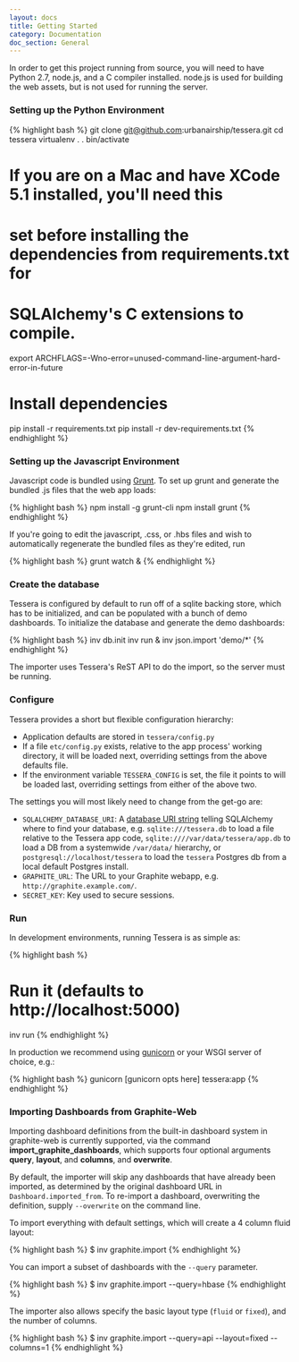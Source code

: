 ```yaml
---
layout: docs
title: Getting Started
category: Documentation
doc_section: General
---
```


In order to get this project running from source, you will need to
have Python 2.7, node.js, and a C compiler installed. node.js is used
for building the web assets, but is not used for running the server.

### Setting up the Python Environment

{% highlight bash %}
git clone git@github.com:urbanairship/tessera.git
cd tessera
virtualenv .
. bin/activate

# If you are on a Mac and have XCode 5.1 installed, you'll need this
# set before installing the dependencies from requirements.txt for
# SQLAlchemy's C extensions to compile.
export ARCHFLAGS=-Wno-error=unused-command-line-argument-hard-error-in-future

# Install dependencies
pip install -r requirements.txt
pip install -r dev-requirements.txt
{% endhighlight %}

### Setting up the Javascript Environment

Javascript code is bundled using [Grunt](http://gruntjs.com/). To set
up grunt and generate the bundled .js files that the web app loads:

{% highlight bash %}
npm install -g grunt-cli
npm install
grunt
{% endhighlight %}

If you're going to edit the javascript, .css, or .hbs files and wish
to automatically regenerate the bundled files as they're edited, run

{% highlight bash %}
grunt watch &
{% endhighlight %}

### Create the database

Tessera is configured by default to run off of a sqlite backing
store, which has to be initialized, and can be populated with a bunch
of demo dashboards. To initialize the database and generate the demo
dashboards:

{% highlight bash %}
inv db.init
inv run &
inv json.import 'demo/*'
{% endhighlight %}

The importer uses Tessera's ReST API to do the import, so the server
must be running.

### Configure

Tessera provides a short but flexible configuration hierarchy:

* Application defaults are stored in `tessera/config.py`
* If a file `etc/config.py` exists, relative to the app process' working
  directory, it will be loaded next, overriding settings from the above
  defaults file.
* If the environment variable `TESSERA_CONFIG` is set, the file it points to
  will be loaded last, overriding settings from either of the above two.

The settings you will most likely need to change from the get-go are:

* `SQLALCHEMY_DATABASE_URI`: A [database URI
  string](http://docs.sqlalchemy.org/en/rel_0_9/core/engines.html#database-urls)
  telling SQLAlchemy where to find your database, e.g. `sqlite:///tessera.db`
  to load a file relative to the Tessera app code,
  `sqlite:////var/data/tessera/app.db` to load a DB from a systemwide
  `/var/data/` hierarchy, or `postgresql://localhost/tessera` to load the
  `tessera` Postgres db from a local default Postgres install.
* `GRAPHITE_URL`: The URL to your Graphite webapp, e.g.
  `http://graphite.example.com/`.
* `SECRET_KEY`: Key used to secure sessions.

### Run

In development environments, running Tessera is as simple as:

{% highlight bash %}
# Run it (defaults to http://localhost:5000)
inv run
{% endhighlight %}

In production we recommend using [gunicorn](http://gunicorn.org/) or your WSGI
server of choice, e.g.:

{% highlight bash %}
gunicorn [gunicorn opts here] tessera:app
{% endhighlight %}

### Importing Dashboards from Graphite-Web

Importing dashboard definitions from the built-in dashboard system in
graphite-web is currently supported, via the command
**import_graphite_dashboards**, which supports four optional
arguments **query**, **layout**, and **columns**, and **overwrite**.

By default, the importer will skip any dashboards that have already
been imported, as determined by the original dashboard URL in
``Dashboard.imported_from``. To re-import a dashboard, overwriting the
definition, supply ``--overwrite`` on the command line.

To import everything with default settings, which will create a 4
column fluid layout:

{% highlight bash %}
$ inv graphite.import
{% endhighlight %}

You can import a subset of dashboards with the ``--query`` parameter.

{% highlight bash %}
$ inv graphite.import --query=hbase
{% endhighlight %}

The importer also allows specify the basic layout type (``fluid`` or
``fixed``), and the number of columns.

{% highlight bash %}
$ inv graphite.import --query=api --layout=fixed --columns=1
{% endhighlight %}
